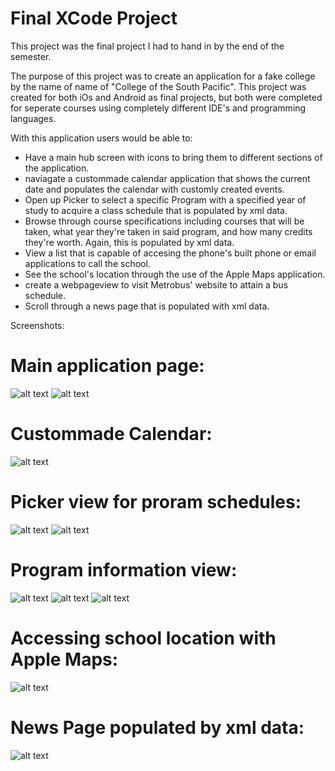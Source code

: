 # Final XCode Project

This project was the final project I had to hand in by the end of the semester.

The purpose of this project was to create an application for a fake college by
the name of name of "College of the South Pacific". This project was created for
both iOs and Android as final projects, but both were completed for seperate courses
using completely different IDE's and programming languages.

With this application users would be able to:
* Have a main hub screen with icons to bring them to different sections of the application.
* naviagate a custommade calendar application that shows the current date and populates the calendar with customly created events.
* Open up Picker to select a specific Program with a specified year of study to acquire a class schedule that is populated by xml data.
* Browse through course specifications including courses that will be taken, what year they're taken in said program, and how many credits they're worth. 
Again, this is populated by xml data.
* View a list that is capable of accesing the phone's built phone or email applications to call the school.
* See the school's location through the use of the Apple Maps application.
* create a webpageview to visit Metrobus' website to attain a bus schedule.
* Scroll through a news page that is populated with xml data.

Screenshots:

# Main application page:

![alt text](https://github.com/MattDunne/College-Projects/blob/master/XCode%20Projects/Final%20Xcode%20Project/Screenshots/FinalXcodeProject_screenshot2.png "Screenshot 2")
![alt text](https://github.com/MattDunne/College-Projects/blob/master/XCode%20Projects/Final%20Xcode%20Project/Screenshots/FinalXcodeProject_screenshot11.png "Screenshot 11")


# Custommade Calendar:

![alt text](https://github.com/MattDunne/College-Projects/blob/master/XCode%20Projects/Final%20Xcode%20Project/Screenshots/FinalXcodeProject_screenshot5.png "Screenshot 5")

# Picker view for proram schedules:

![alt text](https://github.com/MattDunne/College-Projects/blob/master/XCode%20Projects/Final%20Xcode%20Project/Screenshots/FinalXcodeProject_screenshot3.png "Screenshot 3")
![alt text](https://github.com/MattDunne/College-Projects/blob/master/XCode%20Projects/Final%20Xcode%20Project/Screenshots/FinalXcodeProject_screenshot4.png "Screenshot 4")

#  Program information view:

![alt text](https://github.com/MattDunne/College-Projects/blob/master/XCode%20Projects/Final%20Xcode%20Project/Screenshots/FinalXcodeProject_screenshot8.png "Screenshot 8")
![alt text](https://github.com/MattDunne/College-Projects/blob/master/XCode%20Projects/Final%20Xcode%20Project/Screenshots/FinalXcodeProject_screenshot9.png "Screenshot 9")
![alt text](https://github.com/MattDunne/College-Projects/blob/master/XCode%20Projects/Final%20Xcode%20Project/Screenshots/FinalXcodeProject_screenshot10.png "Screenshot 10")

# Accessing school location with Apple Maps:

![alt text](https://github.com/MattDunne/College-Projects/blob/master/XCode%20Projects/Final%20Xcode%20Project/Screenshots/FinalXcodeProject_screenshot6.png "Screenshot 6")

# News Page populated by xml data:

![alt text](https://github.com/MattDunne/College-Projects/blob/master/XCode%20Projects/Final%20Xcode%20Project/Screenshots/FinalXcodeProject_screenshot7.png "Screenshot 7")

